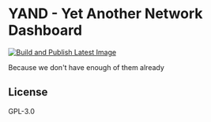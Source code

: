 # YAND - Yet Another Network Dashboard

[![Build and Publish Latest Image](https://github.com/0xk1f0/YAND/actions/workflows/build.yaml/badge.svg)](https://github.com/0xk1f0/YAND/actions/workflows/build.yaml)

Because we don't have enough of them already

## License

GPL-3.0
